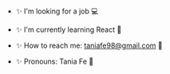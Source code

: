 
<!-- ![Portada Linkedin oficina foto blanco](https://user-images.githubusercontent.com/116085996/229599675-9c6345a7-7125-427c-83f6-3ddf905f21f6.png) -->

<!-- **Taniagf31/Taniagf31** is a ✨ _special_ ✨ repository because its `README.md` (this file) appears on your GitHub profile. -->

- ✨ I'm looking for a job 💻

- ✨ I'm currently learning React 📝

<!-- - ✨ I'm looking to collaborate in technology companies 👩‍💼 -->

- ✨ How to reach me: taniafe98@gmail.com 📧

- ✨ Pronouns: Tania Fe 🌸

